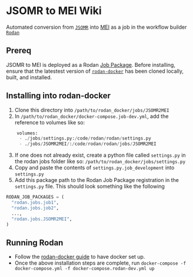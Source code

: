 # JSOMR to MEI Wiki

Automated conversion from [`JSOMR`](JSOMR) into [MEI](http://music-encoding.org/) as a job in the workflow builder [```Rodan```](https://github.com/DDMAL/Rodan)

## Prereq

JSOMR to MEI is deployed as a Rodan [Job Package](https://github.com/DDMAL/Rodan/wiki/Write-a-Rodan-job-package). Before installing, ensure that the latestest version of [`rodan-docker`](https://github.com/DDMAL/rodan-docker) has been cloned locally, built, and installed.

## Installing into rodan-docker
1. Clone this directory into `/path/to/rodan_docker/jobs/JSOMR2MEI`
2. In `/path/to/rodan_docker/docker-compose.job-dev.yml`, add the reference to volumes like so:
``` python
    volumes:
     - ./jobs/settings.py:/code/rodan/rodan/settings.py
     - ./jobs/JSOMR2MEI/:/code/rodan/rodan/jobs/JSOMR2MEI
```
3. If one does not already exist, create a python file called `settings.py` in the rodan jobs folder like so: `/path/to/rodan_docker/jobs/settings.py`
4. Copy and paste the contents of `settings.py.job_development` into `settings.py`
5. Add this package path to the Rodan Job Package registration in the `settings.py` file. This should look something like the following
``` python
RODAN_JOB_PACKAGES = (
  "rodan.jobs.job1",
  "rodan.jobs.job2",
  ...,
  "rodan.jobs.JSOMR2MEI",
)
```

## Running Rodan
- Follow the [rodan-docker guide](https://github.com/DDMAL/rodan-docker/blob/master/README.md) to have docker set up.
- Once the above installation steps are complete, run ```docker-compose -f docker-compose.yml -f docker-compose.rodan-dev.yml up``` 